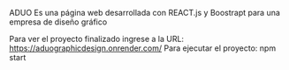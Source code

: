 ADUO 
Es una página web desarrollada con REACT.js y Boostrapt para una empresa de diseño gráfico

Para ver el proyecto finalizado ingrese a la URL: https://aduographicdesign.onrender.com/
Para ejecutar el proyecto: npm start
